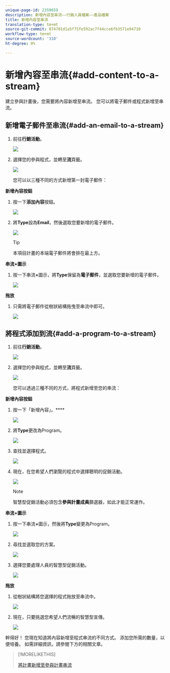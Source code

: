 ```yaml
---
unique-page-id: 2359659
description: 新增內容至串流——行銷人員檔案——產品檔案
title: 新增內容至串流
translation-type: tm+mt
source-git-commit: 074701d1a5f75fe592ac7f44cce6fb3571e94710
workflow-type: tm+mt
source-wordcount: '310'
ht-degree: 0%

---
```



# 新增內容至串流{#add-content-to-a-stream}

建立參與計畫後，您需要將內容新增至串流。 您可以將電子郵件或程式新增至串流。

## 新增電子郵件至串流{#add-an-email-to-a-stream}

1. 前往&#x200B;**行銷活動**。

   ![](assets/login-marketing-activities-1.png)

1. 選擇您的參與程式，並轉至&#x200B;**流**&#x200B;頁籤。

   ![](assets/streamstab.jpg)

   您可以以三種不同的方式新增第一封電子郵件：

**新增內容按鈕**

1. 按一下&#x200B;**添加內容**&#x200B;按鈕。

   ![](assets/addcontentbutton.jpg)

1. 將&#x200B;**Type**&#x200B;設為&#x200B;**Email**，然後選取您要新增的電子郵件。

   ![](assets/image2014-9-15-15-3a44-3a58.png)

   >[!TIP]
   >
   >本項目計畫的本端電子郵件將會排在最上方。

**串流+圖示**

1. 按一下串流&#x200B;**+**&#x200B;圖示，將&#x200B;**Type**&#x200B;保留為&#x200B;**電子郵件**，並選取您要新增的電子郵件。

   ![](assets/image2014-9-15-15-3a45-3a25.png)

**拖放**

1. 只需將電子郵件從樹狀結構拖曳至串流中即可。

   ![](assets/dragstreamcontent.jpg)

## 將程式添加到流{#add-a-program-to-a-stream}

1. 前往&#x200B;**行銷活動**。

   ![](assets/login-marketing-activities-1.png)

1. 選擇您的參與程式，並轉至&#x200B;**流**&#x200B;頁籤。

   ![](assets/streamstab.jpg)

   您可以透過三種不同的方式，將程式新增至您的串流：

**新增內容按鈕**

1. 按一下「新增內容」。****

   ![](assets/image2014-9-15-15-3a45-3a51.png)

1. 將&#x200B;**Type**&#x200B;更改為Program。

   ![](assets/image2014-9-15-15-3a46-3a0.png)

1. 查找並選擇程式。

   ![](assets/image2014-9-15-15-3a46-3a11.png)

1. 現在，在您希望人們瀏覽的程式中選擇聰明的促銷活動。

   ![](assets/image2014-9-15-15-3a46-3a17.png)

   >[!NOTE]
   >
   >智慧型促銷活動必須包含&#x200B;**參與計畫成員**&#x200B;篩選器，如此才能正常運作。

**串流+圖示**

1. 按一下串流&#x200B;**+**&#x200B;圖示，然後將&#x200B;**Type**&#x200B;變更為Program。

   ![](assets/image2014-9-15-15-3a46-3a43.png)

1. 尋找並選取您的方案。

   ![](assets/image2014-9-15-15-3a46-3a49.png)

1. 選擇您要處理人員的智慧型促銷活動。

   ![](assets/image2014-9-15-15-3a46-3a54.png)

**拖放**

1. 從樹狀結構將您選擇的程式拖放至串流中。

   ![](assets/streamcadence.jpg)

1. 現在，只要挑選您希望人們流暢的智慧型宣傳。

   ![](assets/image2014-9-15-15-3a47-3a8.png)

幹得好！ 您現在知道將內容新增至程式串流的不同方式。 添加您所需的數量，以便培養。 如需詳細資訊，請參閱下方的相關文章。

>[!MORELIKETHIS]
>
>[將計畫新增至參與計畫串流](/help/marketo/product-docs/email-marketing/drip-nurturing/creating-an-engagement-program/adding-a-program-to-an-engagement-program-stream.md)
